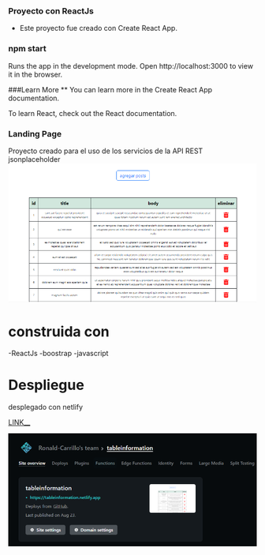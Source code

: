 ### Proyecto con ReactJs 

- Este proyecto fue creado con Create React App.


### npm start

Runs the app in the development mode.
Open http://localhost:3000 to view it in the browser.

###Learn More
**
You can learn more in the Create React App documentation.

To learn React, check out the React documentation.


### Landing Page
Proyecto creado para el uso de los servicios de la API REST jsonplaceholder
![](image2.png)



# construida con 
-ReactJs 
-boostrap
-javascript

# Despliegue

desplegado con netlify

 [LINK__](https://tableinformation.netlify.app/)

![](image1.png)


 



 